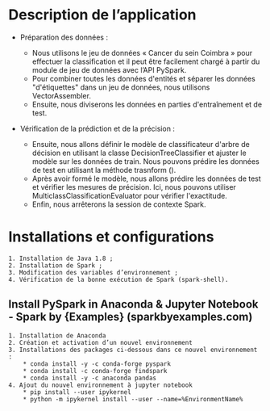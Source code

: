 # Description de l’application

* Préparation des données :

	* Nous utilisons le jeu de données « Cancer du sein Coimbra » pour effectuer la classification et il peut être facilement chargé à partir du module de jeu de données avec l’API PySpark.
	* Pour combiner toutes les données d'entités et séparer les données "d'étiquettes" dans un jeu de données, nous utilisons VectorAssembler.
	* Ensuite, nous diviserons les données en parties d'entraînement et de test.
* Vérification de la prédiction et de la précision :

	* Ensuite, nous allons définir le modèle de classificateur d'arbre de décision en utilisant la classe DecisionTreeClassifier et ajuster le modèle sur les données de train. Nous pouvons prédire les données de test en utilisant la méthode trasnform ().
	* Après avoir formé le modèle, nous allons prédire les données de test et vérifier les mesures de précision. Ici, nous pouvons utiliser MulticlassClassificationEvaluator pour vérifier l'exactitude. 
	* Enfin, nous arrêterons la session de contexte Spark.
# Installations et configurations

	1. Installation de Java 1.8 ; 
	2. Installation de Spark ; 
	3. Modification des variables d’environnement ; 
	4. Vérification de la bonne exécution de Spark (spark-shell).

## Install PySpark in Anaconda & Jupyter Notebook - Spark by {Examples} (sparkbyexamples.com) 
	1. Installation de Anaconda 
	2. Création et activation d’un nouvel environnement 
	3. Installations des packages ci-dessous dans ce nouvel environnement : 
		* conda install -y -c conda-forge pyspark 
		* conda install -c conda-forge findspark 
		* conda install -y -c anaconda pandas 
	4. Ajout du nouvel environnement à jupyter notebook 
		* pip install --user ipykernel 
		* python -m ipykernel install --user --name=%EnvironmentName%



